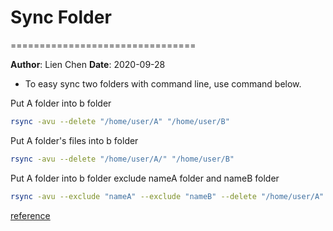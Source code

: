 # Sync Folder
================================

**Author**: Lien Chen  **Date**: 2020-09-28

* To easy sync two folders with command line, use command below.

Put A folder into b folder
```bash
rsync -avu --delete "/home/user/A" "/home/user/B"
```

Put A folder's files into b folder
```bash
rsync -avu --delete "/home/user/A/" "/home/user/B"
```

Put A folder into b folder exclude nameA folder and nameB folder
```bash
rsync -avu --exclude "nameA" --exclude "nameB" --delete "/home/user/A" "/home/user/B"
```

[reference](https://unix.stackexchange.com/questions/203846/how-to-sync-two-folders-with-command-line-tools)